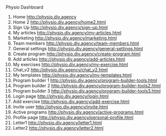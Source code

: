 Physio Dashboard

1) Home http://physio.div.agency<br />
2) Home 2 http://physio.div.agency/home2.html<br />
3) Sign Up http://physio.div.agency/sign-up.html<br />
4) My articles http://physio.div.agency/my-articles.html<br />
5) Marketing http://physio.div.agency/marketing.html<br />
6) Team members http://physio.div.agency/team-members.html<br />
7) General settings http://physio.div.agency/general-settings.html<br />
8) Create program http://physio.div.agency/create-program.html<br />
9) Add articles http://physio.div.agency/add-articles.html<br />
10) My exercises http://physio.div.agency/my-exercise.html<br />
11) Chat_v2 http://physio.div.agency/chat_v2.html<br />
12) My templates http://physio.div.agency/my-templates.html<br />
13) Program builder 1 http://physio.div.agency/program-builder-tools.html<br />
14) Program builder 2 http://physio.div.agency/program-builder-tools2.html<br />
15) Program builder 3 http://physio.div.agency/program-builder-tools3.html<br />
16) Login page http://physio.div.agency/login.html<br />
17) Add exercise http://physio.div.agency/add-exercise.html<br />
18) Invite user http://physio.div.agency/invite.html<br />
19) Active programs http://physio.div.agency/active-programs.html<br />
20) Profile page http://physio.div.agency/personal-profile.html<br />
20) Letter1 http://physio.div.agency/letter1.html<br />
20) Letter2 http://physio.div.agency/letter2.html<br />